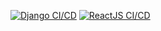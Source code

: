 [![Django CI/CD](https://github.com/gg-goodgenius/threads/actions/workflows/backend.yml/badge.svg?branch=main)](https://github.com/gg-goodgenius/threads/actions/workflows/backend.yml)
[![ReactJS CI/CD](https://github.com/gg-goodgenius/threads/actions/workflows/frontend.yml/badge.svg?branch=main)](https://github.com/gg-goodgenius/threads/actions/workflows/frontend.yml)
